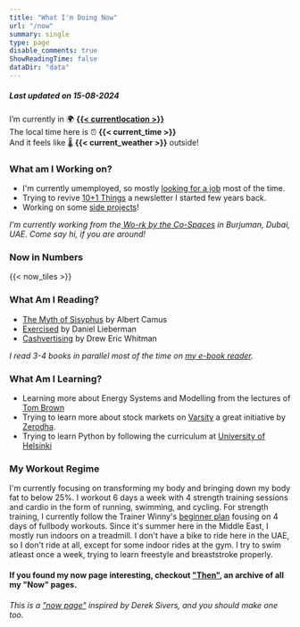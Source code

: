 ```yaml
---
title: "What I'm Doing Now"
url: "/now"
summary: single
type: page
disable_comments: true
ShowReadingTime: false
dataDir: "data"
---
```


##### Last updated on 15-08-2024

I’m currently in 🌍 **[{{< currentlocation >}}](https://what3words.com/siblings.twitches.scan)**  
The local time here is ⏰ **{{< current_time >}}**  
And it feels like 🌡️ **{{< current_weather >}}** outside!



### What am I Working on?

- I'm currently umemployed, so mostly [looking for a job](/hire) most of the time. 
- Trying to revive [10+1 Things](https://rishikesh.substack.com/) a newsletter I started few years back.
- Working on some [side projects](/projects)!

_I'm currently working from the[ Wo-rk by the Co-Spaces](https://maps.app.goo.gl/3y33KMYfzBzqQvibA) in Burjuman, Dubai, UAE. Come say hi, if you are around!_


### Now in Numbers

{{< now_tiles >}}


### What Am I Reading?

- [The Myth of Sisyphus](https://geni.us/rs-sisyphus) by Albert Camus
- [Exercised](https://geni.us/rs-exercised) by Daniel Lieberman
- [Cashvertising](https://geni.us/rsh-cashvertising) by Drew Eric Whitman

*I read 3-4 books in parallel most of the time on [my e-book reader](https://geni.us/rsh-kindle-paperwhite).*

### What Am I Learning?
- Learning more about Energy Systems and Modelling from the lectures of [Tom Brown](https://nworbmot.org/teaching.html)
- Trying to learn more about stock markets on [Varsity](https://zerodha.com/varsity/) a great initiative by [Zerodha](https://zerodha.com/open-account?c=KSO559).
- Trying to learn Python by following the curriculum at [University of Helsinki](https://programming-24.mooc.fi/)



### My Workout Regime

I'm currently focusing on transforming my body and bringing down my body fat to below 25%. I workout 6 days a week with 4 strength training sessions and cardio in the form of running, swimming, and cycling. For strength training, I currently follow the Trainer Winny's [beginner plan](hhttps://www.youtube.com/watch?v=U9ENCvFf9yQ) fousing on  4 days of fullbody workouts. Since it's summer here in the Middle East, I mostly run indoors on a treadmill. I don't have a bike to ride here in the UAE, so I don't ride at all, except for some indoor rides at the gym. I try to swim atleast once a week, trying to learn freestyle and breaststroke properly.

#### If you found my now page interesting, checkout ["Then"](/then), an archive of all my "Now" pages.


###### This is a ["now page"](https://nownownow.com/) inspired by Derek Sivers, and you should make one too.




